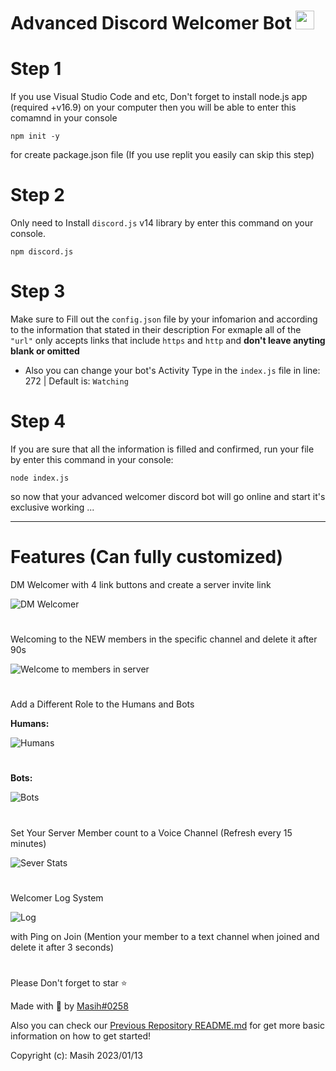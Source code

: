 # Advanced Discord Welcomer Bot <img src="https://raw.githubusercontent.com/MartinHeinz/MartinHeinz/master/wave.gif" width="30px">

# Step 1
If you use Visual Studio Code and etc, Don't forget to install node.js app (required +v16.9) on your computer then you will be able to enter this comamnd in your console
```
npm init -y
```
for create package.json file (If you use replit you easily can skip this step)
# Step 2
Only need to Install `discord.js` v14 library by enter this command on your console.
```
npm discord.js
```
# Step 3
Make sure to Fill out the `config.json` file by your infomarion and according to the information that stated in their description
For exmaple all of the `"url"` only accepts links that include `https` and `http` and **don't leave anyting blank or omitted**
- Also you can change your bot's Activity Type in the `index.js` file in line: 272 | Default is: `Watching`

# Step 4
If you are sure that all the information is filled and confirmed, run your file by enter this command in your console:
```
node index.js
```
so now that your advanced welcomer discord bot will go online and start it's exclusive working ...
<hr>

# Features (Can fully customized)

DM Welcomer with 4 link buttons and create a server invite link

![DM Welcomer](https://github.com/Masihdeveloper/Advanced-Welcomer-Bot/assets/100484009/ffec9b5e-7840-42f3-ac5b-d4ef7f43e731)

#
Welcoming to the NEW members in the specific channel and delete it after 90s

![Welcome to members in server](https://github.com/Masihdeveloper/Advanced-Welcomer-Bot/assets/100484009/3f785634-68f5-46e2-932d-8035a13f47f7)
#

Add a Different Role to the Humans and Bots


**Humans:**

![Humans](https://github.com/Masihdeveloper/Advanced-Welcomer-Bot/assets/100484009/7e51397b-9fc4-40db-b901-bdc8d859da5d)


#
**Bots:**

![Bots](https://github.com/Masihdeveloper/Advanced-Welcomer-Bot/assets/100484009/cad9801c-722a-41fd-a137-592016e9486c)

#
Set Your Server Member count to a Voice Channel (Refresh every 15 minutes)

![Sever Stats](https://github.com/Masihdeveloper/Advanced-Welcomer-Bot/assets/100484009/f075e2f4-9c07-41e1-af98-a527975ee893)

#
Welcomer Log System

![Log](https://github.com/Masihdeveloper/Advanced-Welcomer-Bot/assets/100484009/9864871d-37ed-4779-a99d-a14d686648d7)


with Ping on Join (Mention your member to a text channel when joined and delete it after 3 seconds)
# 

Please Don't forget to star ⭐

Made with 🤍 by [Masih#0258](https://discord.com/users/901765485341859911
)

Also you can check our [Previous Repository README.md](https://github.com/Masihdeveloper/Creating-Discord-Bot/edit/main/README.md) for get more basic information on how to get started!

Copyright (c): Masih 2023/01/13

